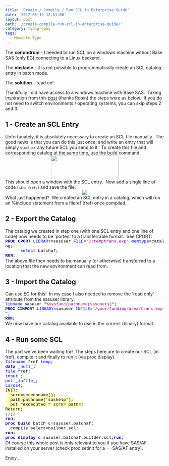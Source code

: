 ```yaml
---
title: 'Create / Compile / Run SCL in Enterprise Guide'
date: '2017-05-19 12:51:00'
layout: post
path: '/create-compile-run-scl-in-enterprise-guide/'
category: Typography
tags:
  - Movable Type
---
```


The <b>conundrum</b> - I needed to run SCL on a windows machine without Base SAS (only EG) connecting to a Linux backend.

The <b>obstacle</b> - it is not possible to programmatically create an SCL catalog entry in batch mode.

The <b>solution</b> - read on!

Thankfully I did have access to a windows machine with Base SAS.  Taking inspiration from this <a href="https://groups.google.com/forum/#!topic/comp.soft-sys.sas/6szbPqepPi4" target="_blank" rel="noopener">post</a> (thanks Robin) the steps were as below.  If you do not need to switch environments / operating systems, you can skip steps 2 and 3.
<h2>1 - Create an SCL Entry</h2>
Unfortunately, it is absolutely necessary to create an SCL file manually.  The good news is that you can do this just once, and write an entry that will simply <span style="font-family: 'courier new' , 'courier' , monospace; font-size: x-small;">%include </span>any future SCL you send to it.  To create this file and corresponding catalog at the same time, use the build command:
<div style="clear: both; text-align: center;"><a style="margin-left: 1em; margin-right: 1em;" href="https://rawsas.com/wp-content/uploads/2017/05/Capture.png"><img class="alignnone" src="http://rawsas.com/wp-content/uploads/2017/05/Capture.png" alt="" width="214" height="75" border="0" /></a></div>
This should open a window with the SCL entry.  Now add a single line of code (<span style="font-family: 'courier new' , 'courier' , monospace; font-size: x-small;">%inc fref;</span>) and save the file.
<div style="clear: both; text-align: center;"><a style="margin-left: 1em; margin-right: 1em;" href="https://rawsas.com/wp-content/uploads/2017/05/Capture2.png"><img src="http://rawsas.com/wp-content/uploads/2017/05/Capture2.png" border="0" /></a></div>
What just happened?  We created an SCL entry in a catalog, which will run an %include statement from a fileref (fref) once compiled.
<h2>2 - Export the Catalog</h2>
The catalog we created in step one (with one SCL entry and one line of code) now needs to be 'ported' to a transferrable format.  See CPORT:
<div style="background-color: white; color: #222222; font-family: arial, sans-serif; font-size: 12.8px;"><b><span style="color: navy; font-family: 'courier new'; font-size: 10pt;">PROC</span></b><span style="color: black; font-family: 'courier new'; font-size: 10pt;"> </span><b><span style="color: navy; font-family: 'courier new'; font-size: 10pt;">CPORT</span></b><span style="color: black; font-family: 'courier new'; font-size: 10pt;"> </span><span style="color: blue; font-family: 'courier new'; font-size: 10pt;">LIBRARY</span><span style="color: black; font-family: 'courier new'; font-size: 10pt;">=sasuser </span><span style="color: blue; font-family: 'courier new'; font-size: 10pt;">FILE</span><span style="color: black; font-family: 'courier new'; font-size: 10pt;">=</span><span style="color: purple; font-family: 'courier new'; font-size: 10pt;">'C:temptrans.exp'</span><span style="color: black; font-family: 'courier new'; font-size: 10pt;"> </span><span style="color: blue; font-family: 'courier new'; font-size: 10pt;">memtype</span><span style="color: black; font-family: 'courier new'; font-size: 10pt;">=catalog;<u></u><u></u></span></div>
<div style="background-color: white; color: #222222; font-family: arial, sans-serif; font-size: 12.8px;"><span style="color: black; font-family: 'courier new'; font-size: 10pt;">      </span><span style="color: blue; font-family: 'courier new'; font-size: 10pt;">select</span><span style="color: black; font-family: 'courier new'; font-size: 10pt;"> batchaf; <u></u><u></u></span></div>
<div style="background-color: white; color: #222222; font-family: arial, sans-serif; font-size: 12.8px;"><b><span style="color: navy; font-family: 'courier new'; font-size: 10pt;">RUN</span></b><span style="color: black; font-family: 'courier new'; font-size: 10pt;">;</span></div>
The above file then needs to be manually (or otherwise) transferred to a location that the new environment can read from.
<h2>3 - Import the Catalog</h2>
Can use EG for this!  In my case I also needed to remove the 'read only' attribute from the sasuser library.
<div style="background-color: white; color: #222222; font-family: arial, sans-serif; font-size: 12.8px;"><span style="background-attachment: initial; background-clip: initial; background-image: initial; background-origin: initial; background-position: initial; background-repeat: initial; background-size: initial; color: blue; font-family: 'courier new';">libname</span><span style="background-attachment: initial; background-clip: initial; background-image: initial; background-origin: initial; background-position: initial; background-repeat: initial; background-size: initial; color: black; font-family: 'courier new';"> sasuser </span><span style="background-attachment: initial; background-clip: initial; background-image: initial; background-origin: initial; background-position: initial; background-repeat: initial; background-size: initial; color: purple; font-family: 'courier new';">"%sysfunc(pathname(sasuser))"</span><span style="background-attachment: initial; background-clip: initial; background-image: initial; background-origin: initial; background-position: initial; background-repeat: initial; background-size: initial; color: black; font-family: 'courier new';">;<u></u><u></u></span></div>
<div style="background-color: white; color: #222222; font-family: arial, sans-serif; font-size: 12.8px;"><b><span style="background-attachment: initial; background-clip: initial; background-image: initial; background-origin: initial; background-position: initial; background-repeat: initial; background-size: initial; color: navy; font-family: 'courier new';">PROC</span></b><span style="background-attachment: initial; background-clip: initial; background-image: initial; background-origin: initial; background-position: initial; background-repeat: initial; background-size: initial; color: black; font-family: 'courier new';"> </span><b><span style="background-attachment: initial; background-clip: initial; background-image: initial; background-origin: initial; background-position: initial; background-repeat: initial; background-size: initial; color: navy; font-family: 'courier new';">CIMPORT</span></b><span style="background-attachment: initial; background-clip: initial; background-image: initial; background-origin: initial; background-position: initial; background-repeat: initial; background-size: initial; color: black; font-family: 'courier new';"> </span><span style="background-attachment: initial; background-clip: initial; background-image: initial; background-origin: initial; background-position: initial; background-repeat: initial; background-size: initial; color: blue; font-family: 'courier new';">LIBRARY</span><span style="background-attachment: initial; background-clip: initial; background-image: initial; background-origin: initial; background-position: initial; background-repeat: initial; background-size: initial; color: black; font-family: 'courier new';">=sasuser </span><span style="background-attachment: initial; background-clip: initial; background-image: initial; background-origin: initial; background-position: initial; background-repeat: initial; background-size: initial; color: blue; font-family: 'courier new';">INFILE</span><span style="background-attachment: initial; background-clip: initial; background-image: initial; background-origin: initial; background-position: initial; background-repeat: initial; background-size: initial; color: black; font-family: 'courier new';">=</span><span style="background-attachment: initial; background-clip: initial; background-image: initial; background-origin: initial; background-position: initial; background-repeat: initial; background-size: initial; color: purple; font-family: 'courier new';">"/your/landing/area/trans.exp"</span><span style="background-attachment: initial; background-clip: initial; background-image: initial; background-origin: initial; background-position: initial; background-repeat: initial; background-size: initial; color: black; font-family: 'courier new';">; <u></u><u></u></span></div>
<div style="background-color: white; color: #222222; font-family: arial, sans-serif; font-size: 12.8px;"><b><span style="background-attachment: initial; background-clip: initial; background-image: initial; background-origin: initial; background-position: initial; background-repeat: initial; background-size: initial; color: navy; font-family: 'courier new';">RUN</span></b><span style="background-attachment: initial; background-clip: initial; background-image: initial; background-origin: initial; background-position: initial; background-repeat: initial; background-size: initial; color: black; font-family: 'courier new';">;</span></div>
We now have our catalog available to use in the correct (binary) format.
<h2>4 - Run some SCL</h2>
The part we've been waiting for!  The steps here are to create our SCL (in fref), compile it and finally to run it (via proc display).
<div style="background-color: white; color: #222222; font-family: arial, sans-serif; font-size: 12.8px;"><span style="color: blue; font-family: 'courier new'; font-size: 10pt;">filename</span><span style="color: black; font-family: 'courier new'; font-size: 10pt;"> fref </span><span style="color: blue; font-family: 'courier new'; font-size: 10pt;">temp</span><span style="color: black; font-family: 'courier new'; font-size: 10pt;">;<u></u><u></u></span></div>
<div style="background-color: white; color: #222222; font-family: arial, sans-serif; font-size: 12.8px;"><b><span style="color: navy; font-family: 'courier new'; font-size: 10pt;">data</span></b><span style="color: black; font-family: 'courier new'; font-size: 10pt;"> </span><span style="color: blue; font-family: 'courier new'; font-size: 10pt;">_null_</span><span style="color: black; font-family: 'courier new'; font-size: 10pt;">;<u></u><u></u></span></div>
<div style="background-color: white; color: #222222; font-family: arial, sans-serif; font-size: 12.8px;"><span style="color: blue; font-family: 'courier new'; font-size: 10pt;">file</span><span style="color: black; font-family: 'courier new'; font-size: 10pt;"> fref;<u></u><u></u></span></div>
<div style="background-color: white; color: #222222; font-family: arial, sans-serif; font-size: 12.8px;"><span style="color: blue; font-family: 'courier new'; font-size: 10pt;">input</span><span style="color: black; font-family: 'courier new'; font-size: 10pt;"> ;<u></u><u></u></span></div>
<div style="background-color: white; color: #222222; font-family: arial, sans-serif; font-size: 12.8px;"><span style="color: blue; font-family: 'courier new'; font-size: 10pt;">put</span><span style="color: black; font-family: 'courier new'; font-size: 10pt;"> </span><span style="color: blue; font-family: 'courier new'; font-size: 10pt;">_infile_</span><span style="color: black; font-family: 'courier new'; font-size: 10pt;">;<u></u><u></u></span></div>
<div style="background-color: white; color: #222222; font-family: arial, sans-serif; font-size: 12.8px;"><span style="color: blue; font-family: 'courier new'; font-size: 10pt;">cards4</span><span style="color: black; font-family: 'courier new'; font-size: 10pt;">;<u></u><u></u></span></div>
<div style="background-color: white; color: #222222; font-family: arial, sans-serif; font-size: 12.8px;"><span style="background: #ffffc0; color: black; font-family: 'courier new'; font-size: 10pt;">INIT:</span></div>
<div style="background-color: white; color: #222222; font-family: arial, sans-serif; font-size: 12.8px;"><span style="background: #ffffc0; color: black; font-family: 'courier new'; font-size: 10pt;">  scrn=screenname();<u></u><u></u></span></div>
<div style="background-color: white; color: #222222; font-family: arial, sans-serif; font-size: 12.8px;"><span style="background: #ffffc0; color: black; font-family: 'courier new'; font-size: 10pt;">  path=pathname('sashelp');<u></u><u></u></span></div>
<div style="background-color: white; color: #222222; font-family: arial, sans-serif; font-size: 12.8px;"><span style="background: #ffffc0; color: black; font-family: 'courier new'; font-size: 10pt;">  put "excecuted " scrn= path=;</span></div>
<div style="background-color: white; color: #222222; font-family: arial, sans-serif; font-size: 12.8px;"><span style="background: #ffffc0; color: black; font-family: 'courier new'; font-size: 10pt;">Return;<u></u><u></u></span></div>
<div style="background-color: white; color: #222222; font-family: arial, sans-serif; font-size: 12.8px;"><span style="color: black; font-family: 'courier new'; font-size: 10pt;">;;;;<u></u><u></u></span></div>
<div style="background-color: white; color: #222222; font-family: arial, sans-serif; font-size: 12.8px;"><b><span style="color: navy; font-family: 'courier new'; font-size: 10pt;">run</span></b><span style="color: black; font-family: 'courier new'; font-size: 10pt;">;<u></u><u></u></span></div>
<div style="background-color: white; color: #222222; font-family: arial, sans-serif; font-size: 12.8px;"><b><span style="color: navy; font-family: 'courier new'; font-size: 10pt;">proc</span></b><span style="color: black; font-family: 'courier new'; font-size: 10pt;"> </span><b><span style="color: navy; font-family: 'courier new'; font-size: 10pt;">build</span></b><span style="color: black; font-family: 'courier new'; font-size: 10pt;"> batch c=sasuser.batchaf;<u></u><u></u></span></div>
<div style="background-color: white; color: #222222; font-family: arial, sans-serif; font-size: 12.8px;"><span style="color: black; font-family: 'courier new'; font-size: 10pt;">  compile select=builder.scl;<u></u><u></u></span></div>
<div style="background-color: white; color: #222222; font-family: arial, sans-serif; font-size: 12.8px;"><b><span style="color: navy; font-family: 'courier new'; font-size: 10pt;">run</span></b><span style="color: black; font-family: 'courier new'; font-size: 10pt;">;<u></u><u></u></span></div>
<div style="background-color: white; color: #222222; font-family: arial, sans-serif; font-size: 12.8px;"></div>
<div style="background-color: white; color: #222222; font-family: arial, sans-serif; font-size: 12.8px;"><b><span style="color: navy; font-family: 'courier new'; font-size: 10pt;">proc</span></b><span style="color: black; font-family: 'courier new'; font-size: 10pt;"> </span><b><span style="color: navy; font-family: 'courier new'; font-size: 10pt;">display</span></b><span style="color: black; font-family: 'courier new'; font-size: 10pt;"> c=sasuser.batchaf.builder.scl;</span><b><span style="color: navy; font-family: 'courier new'; font-size: 10pt;"><wbr />run</span></b><span style="color: black; font-family: 'courier new'; font-size: 10pt;">;<u></u><u></u></span></div>
<div style="background-color: white; color: #222222; font-family: arial, sans-serif; font-size: 12.8px;"></div>
Of course this whole post is only relevant to you if you have SAS/AF installed on your server (check proc setinit for a ---SAS/AF entry).

Enjoy..